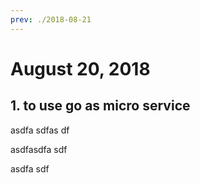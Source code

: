 ```yaml
---
prev: ./2018-08-21
---
```


# August 20, 2018

## 1. to use go as micro service

asdfa sdfas df

asdfasdfa sdf

asdfa sdf
